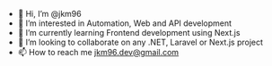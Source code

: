 - 👋 Hi, I’m @jkm96
- 👀 I’m interested in Automation, Web and API development
- 🌱 I’m currently learning Frontend development using Next.js
- 💞️ I’m looking to collaborate on any .NET, Laravel or Next.js project
- 📫 How to reach me jkm96.dev@gmail.com

<!---
jkm96/jkm96 is a ✨ special ✨ repository because its `README.md` (this file) appears on your GitHub profile.
You can click the Preview link to take a look at your changes.
--->
